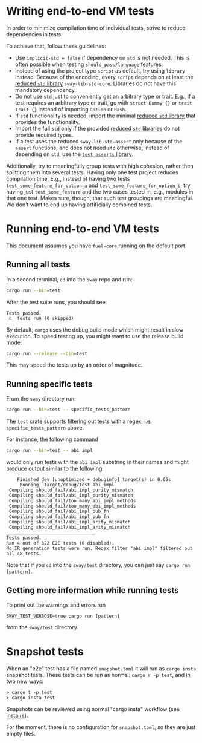 # Writing end-to-end VM tests

In order to minimize compilation time of individual tests, strive to reduce dependencies in tests.

To achieve that, follow these guidelines:

- Use `implicit-std = false` if dependency on `std` is not needed. This is often possible when testing `should_pass/language` features.
- Instead of using the project type `script` as default, try using `library` instead. Because of the encoding, every `script` depends on at least the [reduced `std` library](reduced_std_libs/README.md) `sway-lib-std-core`. Libraries do not have this mandatory dependency.
- Do not use `std` just to conveniently get an arbitrary type or trait. E.g., if a test requires an arbitrary type or trait, go with `struct Dummy {}` or `trait Trait {}` instead of importing `Option` or `Hash`.
- If `std` functionality is needed, import the minimal [reduced `std` library](reduced_std_libs/README.md) that provides the functionality.
- Import the full `std` only if the provided [reduced `std` libraries](reduced_std_libs/README.md) do not provide required types.
- If a test uses the reduced `sway-lib-std-assert` only because of the `assert` functions, and does not need `std` otherwise, instead of depending on `std`, use the [`test_asserts` library](test_programs/test_asserts/).

Additionally, try to meaningfully group tests with high cohesion, rather then splitting them into several tests. Having only one test project reduces compilation time. E.g., instead of having two tests `test_some_feature_for_option_a` and `test_some_feature_for_option_b`, try having just `test_some_feature` and the two cases tested in, e.g., modules in that one test. Makes sure, though, that such test groupings are meaningful. We don't want to end up having artificially combined tests.

# Running end-to-end VM tests

This document assumes you have `fuel-core` running on the default port.

## Running all tests

In a second terminal, `cd` into the `sway` repo and run:

```sh
cargo run --bin=test
```

After the test suite runs, you should see:

```console
Tests passed.
_n_ tests run (0 skipped)
```

By default, `cargo` uses the debug build mode which might result in slow
execution. To speed testing up, you might want to use the release build mode:

```sh
cargo run --release --bin=test
```

This may speed the tests up by an order of magnitude.

## Running specific tests

From the `sway` directory run:

```sh
cargo run --bin=test -- specific_tests_pattern
```

The `test` crate supports filtering out tests with a regex, i.e.
`specific_tests_pattern` above.

For instance, the following command

```sh
cargo run --bin=test -- abi_impl
```

would only run tests with the `abi_impl` substring in their names and might
produce output similar to the following:

```console
    Finished dev [unoptimized + debuginfo] target(s) in 0.66s
     Running `target/debug/test abi_impl`
 Compiling should_fail/abi_impl_purity_mismatch
 Compiling should_fail/abi_impl_purity_mismatch
 Compiling should_fail/too_many_abi_impl_methods
 Compiling should_fail/too_many_abi_impl_methods
 Compiling should_fail/abi_impl_pub_fn
 Compiling should_fail/abi_impl_pub_fn
 Compiling should_fail/abi_impl_arity_mismatch
 Compiling should_fail/abi_impl_arity_mismatch
_________________________________
Tests passed.
Ran 4 out of 322 E2E tests (0 disabled).
No IR generation tests were run. Regex filter "abi_impl" filtered out all 48 tests.
```

Note that if you `cd` into the `sway/test` directory, you can just say `cargo run [pattern]`.

## Getting more information while running tests

To print out the warnings and errors run

```shell
SWAY_TEST_VERBOSE=true cargo run [pattern]
```

from the `sway/test` directory.

# Snapshot tests

When an "e2e" test has a file named `snapshot.toml` it will run as `cargo insta` snapshot tests.
These tests can be run as normal: `cargo r -p test`, and in two new ways:

```
> cargo t -p test
> cargo insta test
```

Snapshots can be reviewed using normal "cargo insta" workflow (see [insta.rs](https://insta.rs/)).

For the moment, there is no configuration for `snapshot.toml`, so they are just empty files.
